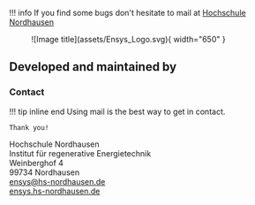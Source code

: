!!! info
    If you find some bugs don't hesitate to mail at <a href="mailto:ensys@hs-nordhausen.de">Hochschule Nordhausen</a>

<figure markdown>
  ![Image title](assets/Ensys_Logo.svg){ width="650" }
</figure>

## Developed and maintained by 

### Contact

!!! tip inline end
    Using mail is the best way to get in contact.

    Thank you!

Hochschule Nordhausen  
Institut für regenerative Energietechnik  
Weinberghof 4  
99734 Nordhausen  
[ensys@hs-nordhausen.de](mailto:ensys@hs-nordhausen.de)  
[ensys.hs-nordhausen.de](https://ensys.hs-nordhausen.de)
